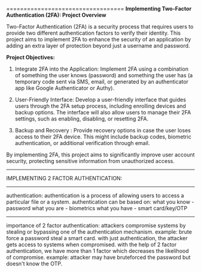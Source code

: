 ==================================
**Implementing Two-Factor Authentication (2FA): Project Overview**

Two-Factor Authentication (2FA) is a security process that requires users to provide two different authentication factors to verify their identity. This project aims to implement 2FA to enhance the security of an application by adding an extra layer of protection beyond just a username and password.

**Project Objectives:**

1. Integrate 2FA into the Application: Implement 2FA using a combination of something the user knows (password) and something the user has (a temporary code sent via SMS, email, or generated by an authenticator app like Google Authenticator or Authy).

2. User-Friendly Interface: Develop a user-friendly interface that guides users through the 2FA setup process, including enrolling devices and backup options. The interface will also allow users to manage their 2FA settings, such as enabling, disabling, or resetting 2FA.

4. Backup and Recovery : Provide recovery options in case the user loses access to their 2FA device. This might include backup codes, biometric authentication, or additional verification through email.

By implementing 2FA, this project aims to significantly improve user account security, protecting sensitive information from unauthorized access.

----------------------------------
IMPLEMENTING 2 FACTOR AUTHENTICATION:

----------------------------------
authentication:
authentication is a process of allowing users to access a
particular file or a system.
authentication can be based on:
what you know - password
what you are - biometrics
what you have - smart card/key/OTP

----------------------------------
importance of 2 factor authentication:
attackers compromise systems by stealing or bypassing
one of the authentication mechanism.
example:
brute force a password
steal a smart card.
with just authentication, the attacker gets access to
systems when compromised.
with the help of 2 factor authentication,
we have more than 1 factor which
decreases the likelihood of compromise.
example:
attacker may have bruteforced the password
but doesn't know the OTP.
